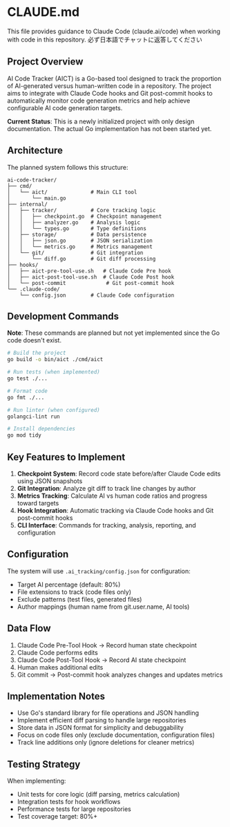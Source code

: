 # CLAUDE.md

This file provides guidance to Claude Code (claude.ai/code) when working with code in this repository.
必ず日本語でチャットに返答してください

## Project Overview

AI Code Tracker (AICT) is a Go-based tool designed to track the proportion of AI-generated versus human-written code in a repository. The project aims to integrate with Claude Code hooks and Git post-commit hooks to automatically monitor code generation metrics and help achieve configurable AI code generation targets.

**Current Status**: This is a newly initialized project with only design documentation. The actual Go implementation has not been started yet.

## Architecture

The planned system follows this structure:

```
ai-code-tracker/
├── cmd/
│   └── aict/              # Main CLI tool
│       └── main.go
├── internal/
│   ├── tracker/           # Core tracking logic
│   │   ├── checkpoint.go  # Checkpoint management
│   │   ├── analyzer.go    # Analysis logic
│   │   └── types.go       # Type definitions
│   ├── storage/           # Data persistence
│   │   ├── json.go        # JSON serialization
│   │   └── metrics.go     # Metrics management
│   └── git/               # Git integration
│       └── diff.go        # Git diff processing
├── hooks/
│   ├── aict-pre-tool-use.sh   # Claude Code Pre hook
│   ├── aict-post-tool-use.sh  # Claude Code Post hook
│   └── post-commit             # Git post-commit hook
└── .claude-code/
    └── config.json        # Claude Code configuration
```

## Development Commands

**Note**: These commands are planned but not yet implemented since the Go code doesn't exist.

```bash
# Build the project
go build -o bin/aict ./cmd/aict

# Run tests (when implemented)
go test ./...

# Format code
go fmt ./...

# Run linter (when configured)
golangci-lint run

# Install dependencies
go mod tidy
```

## Key Features to Implement

1. **Checkpoint System**: Record code state before/after Claude Code edits using JSON snapshots
2. **Git Integration**: Analyze git diff to track line changes by author
3. **Metrics Tracking**: Calculate AI vs human code ratios and progress toward targets
4. **Hook Integration**: Automatic tracking via Claude Code hooks and Git post-commit hooks
5. **CLI Interface**: Commands for tracking, analysis, reporting, and configuration

## Configuration

The system will use `.ai_tracking/config.json` for configuration:
- Target AI percentage (default: 80%)
- File extensions to track (code files only)
- Exclude patterns (test files, generated files)
- Author mappings (human name from git.user.name, AI tools)

## Data Flow

1. Claude Code Pre-Tool Hook → Record human state checkpoint
2. Claude Code performs edits
3. Claude Code Post-Tool Hook → Record AI state checkpoint  
4. Human makes additional edits
5. Git commit → Post-commit hook analyzes changes and updates metrics

## Implementation Notes

- Use Go's standard library for file operations and JSON handling
- Implement efficient diff parsing to handle large repositories
- Store data in JSON format for simplicity and debuggability
- Focus on code files only (exclude documentation, configuration files)
- Track line additions only (ignore deletions for cleaner metrics)

## Testing Strategy

When implementing:
- Unit tests for core logic (diff parsing, metrics calculation)
- Integration tests for hook workflows
- Performance tests for large repositories
- Test coverage target: 80%+